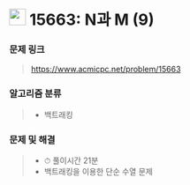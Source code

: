 # <img src="https://d2gd6pc034wcta.cloudfront.net/tier/9.svg" width="30">  15663: N과 M (9)

### 문제 링크

> https://www.acmicpc.net/problem/15663



### 알고리즘 분류

>- 백트래킹



### 문제 및 해결

>- ⏱ 풀이시간 21분
>- 백트래킹을 이용한 단순 수열 문제
